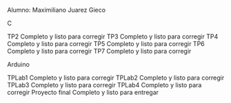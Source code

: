 Alumno: Maximiliano Juarez Gieco

C

TP2 Completo y listo para corregir
TP3 Completo y listo para corregir
TP4 Completo y listo para corregir
TP5 Completo y listo para corregir
TP6 Completo y listo para corregir
TP7 Completo y listo para corregir

Arduino

TPLab1 Completo y listo para corregir
TPLab2 Completo y listo para corregir
TPLab3 Completo y listo para corregir
TPLab4 Completo y listo para corregir
Proyecto final Completo y listo para entregar
